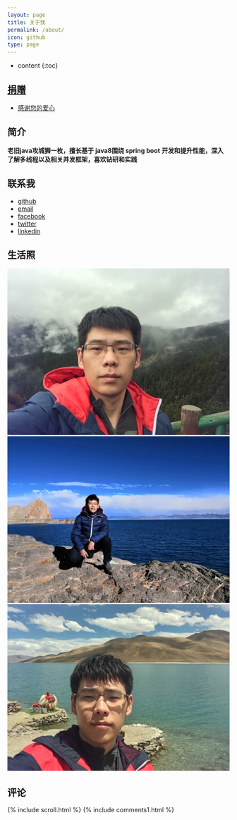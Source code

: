 ```yaml
---
layout: page
title: 关于我
permalink: /about/
icon: github
type: page
---
```


* content
{:toc}


<!--<iframe src="https://githubbadge.appspot.com/yujianlong?s=1" style="border: 0;height: 142px;width: 200px;overflow: hidden;" frameBorder="0"></iframe>-->

## <i class="fa fa-cc-paypal" style="color:#68899f"></i>[捐赠](http://www.paypal.me/yujianlong)
* <i class="fa fa-heart"></i>[感谢您的爱心](http://www.paypal.me/yujianlong)

## 简介
   **老旧java攻城狮一枚，擅长基于 java8围绕 spring boot** **开发和提升性能，深入了解多线程以及相关并发框架，喜欢钻研和实践**


## 联系我

* <i class="fa  fa-github-alt"></i>[github](https://github.com/yujianlong)
* <i class="fa  fa-envelope-o"></i>[email](mailto:yjl_yujianlong@126.com)
* <i class="fa  fa-facebook"></i>[facebook](https://www.facebook.com/yjl.yujianlong)
* <i class="fa  fa-twitter"></i>[twitter](https://twitter.com/yujianlongyjl)
* <i class="fa  fa-linkedin"></i>[linkedin](https://www.linkedin.com/in/ocarinahome)







## 生活照

![IMG_5776-w400](/lifephoto/IMG_4160.JPG)
![IMG_5776-w400](/lifephoto/IMG_6951.jpg)
![IMG_5776-w400](/lifephoto/IMG_9571.JPG)


## 评论
{% include scroll.html %}
{% include comments1.html %}

